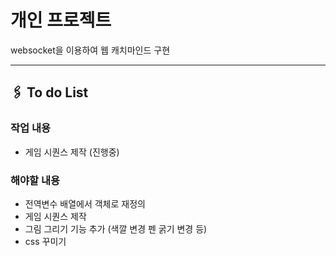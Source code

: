 # 개인 프로젝트
websocket을 이용하여 웹 캐치마인드 구현


---


## 🖇️ To do List
### 작업 내용
- 게임 시퀀스 제작 (진행중)


### 해야할 내용
- 전역변수 배열에서 객체로 재정의
- 게임 시퀀스 제작
- 그림 그리기 기능 추가 (색깔 변경 펜 굵기 변경 등)
- css 꾸미기